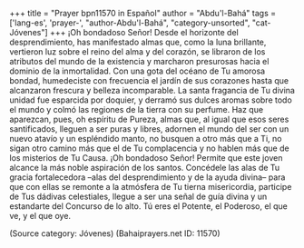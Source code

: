 +++
title = "Prayer bpn11570 in Español"
author = "Abdu'l-Bahá"
tags = ['lang-es', 'prayer-', "author-Abdu'l-Bahá", "category-unsorted", "cat-Jóvenes"]
+++
¡Oh bondadoso Señor! Desde el horizonte del desprendimiento, has manifestado almas que, como la luna brillante, vertieron luz sobre el reino del alma y del corazón, se libraron de los atributos del mundo de la existencia y marcharon presurosas hacia el dominio de la inmortalidad. Con una gota del océano de Tu amorosa bondad, humedeciste con frecuencia el jardín de sus corazones hasta que alcanzaron frescura y belleza incomparable. La santa fragancia de Tu divina unidad fue esparcida por doquier, y derramó sus dulces aromas sobre todo el mundo y colmó las regiones de la tierra con su perfume. 
Haz que aparezcan, pues, oh espíritu de Pureza, almas que, al igual que esos seres santificados, lleguen a ser puras y libres, adornen el mundo del ser con un nuevo atavío y un espléndido manto, no busquen a otro más que a Ti, no sigan otro camino más que el de Tu complacencia y no hablen más que de los misterios de Tu Causa. 
¡Oh bondadoso Señor! Permite que este joven alcance la más noble aspiración de los santos. Concédele las alas de Tu gracia fortalecedora –alas del desprendimiento y de la ayuda divina– para que con ellas se remonte a la atmósfera de Tu tierna misericordia, participe de Tus dádivas celestiales, llegue a ser una señal de guía divina y un estandarte del Concurso de lo alto. Tú eres el Potente, el Poderoso, el que ve, y el que oye.

(Source category: Jóvenes)
(Bahaiprayers.net ID: 11570)

